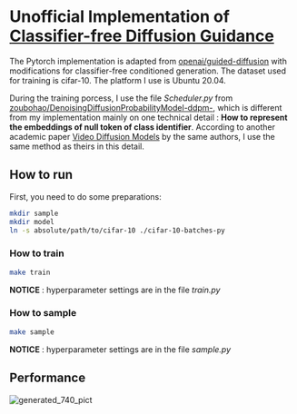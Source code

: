 # Unofficial Implementation of [Classifier-free Diffusion Guidance](https://arxiv.org/abs/2207.12598)
The Pytorch implementation is adapted from [openai/guided-diffusion](https://github.com/openai/guided-diffusion) with modifications for classifier-free conditioned generation. The dataset used for training is cifar-10. The platform I use is Ubuntu 20.04.

During the training porcess, I use the file *Scheduler.py* from [zoubohao/DenoisingDiffusionProbabilityModel-ddpm-](https://github.com/zoubohao/DenoisingDiffusionProbabilityModel-ddpm-), which is different from my implementation mainly on one technical detail : **How to represent the embeddings of null token of class identifier**. According to another academic paper [Video Diffusion Models](https://arxiv.org/abs/2204.03458) by the same authors, I use the same method as theirs in this detail.
## How to run
First, you need to do some preparations:
```bash
mkdir sample
mkdir model
ln -s absolute/path/to/cifar-10 ./cifar-10-batches-py
```
### How to train
```bash
make train
```
**NOTICE** : hyperparameter settings are in the file *train.py*
### How to sample
```bash
make sample
```
**NOTICE** : hyperparameter settings are in the file *sample.py*
## Performance
![generated_740_pict](generated_740_pict.png)
